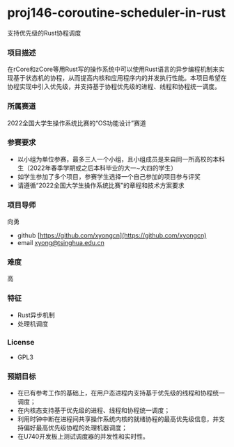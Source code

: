 # proj146-coroutine-scheduler-in-rust
支持优先级的Rust协程调度

### 项目描述

在rCore和zCore等用Rust写的操作系统中可以使用Rust语言的异步编程机制来实现基于状态机的协程，从而提高内核和应用程序内的并发执行性能。本项目希望在协程实现中引入优先级，并支持基于协程优先级的进程、线程和协程统一调度。

### 所属赛道

2022全国大学生操作系统比赛的“OS功能设计”赛道

### 参赛要求

* 以小组为单位参赛，最多三人一个小组，且小组成员是来自同一所高校的本科生（2022年春季学期或之后本科毕业的大一~大四的学生）
* 如学生参加了多个项目，参赛学生选择一个自己参加的项目参与评奖
* 请遵循“2022全国大学生操作系统比赛”的章程和技术方案要求

### 项目导师

向勇

* github [https://github.com/xyongcn](https://github.com/xyongcn)
* email [xyong@tsinghua.edu.cn](mailto:xyong@tsinghua.edu.cn)

### 难度

高

### 特征

* Rust异步机制
* 处理机调度

### License

* GPL3

### 预期目标

* 在已有参考工作的基础上，在用户态进程内支持基于优先级的线程和协程统一调度；
* 在内核态支持基于优先级的进程、线程和协程统一调度；
* 利用时钟中断在进程间共享操作系统内核的就绪协程的最高优先级信息，并支持偏好最高优先级协程的处理机器调度；
* 在U740开发板上测试调度器的并发性和实时性。
